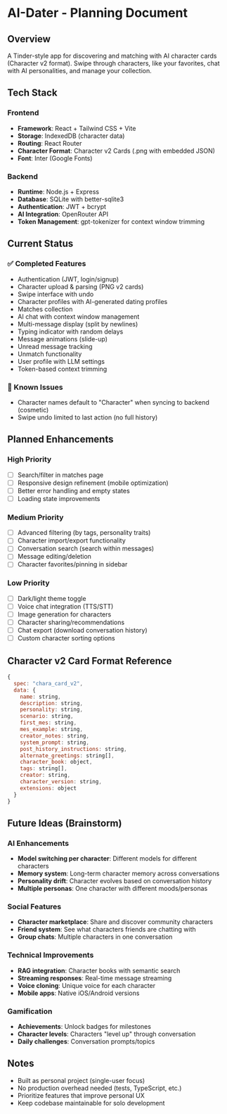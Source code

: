 # AI-Dater - Planning Document

## Overview
A Tinder-style app for discovering and matching with AI character cards (Character v2 format). Swipe through characters, like your favorites, chat with AI personalities, and manage your collection.

## Tech Stack

### Frontend
- **Framework**: React + Tailwind CSS + Vite
- **Storage**: IndexedDB (character data)
- **Routing**: React Router
- **Character Format**: Character v2 Cards (.png with embedded JSON)
- **Font**: Inter (Google Fonts)

### Backend
- **Runtime**: Node.js + Express
- **Database**: SQLite with better-sqlite3
- **Authentication**: JWT + bcrypt
- **AI Integration**: OpenRouter API
- **Token Management**: gpt-tokenizer for context window trimming

## Current Status

### ✅ Completed Features
- Authentication (JWT, login/signup)
- Character upload & parsing (PNG v2 cards)
- Swipe interface with undo
- Character profiles with AI-generated dating profiles
- Matches collection
- AI chat with context window management
- Multi-message display (split by newlines)
- Typing indicator with random delays
- Message animations (slide-up)
- Unread message tracking
- Unmatch functionality
- User profile with LLM settings
- Token-based context trimming

### 🔧 Known Issues
- Character names default to "Character" when syncing to backend (cosmetic)
- Swipe undo limited to last action (no full history)

## Planned Enhancements

### High Priority
- [ ] Search/filter in matches page
- [ ] Responsive design refinement (mobile optimization)
- [ ] Better error handling and empty states
- [ ] Loading state improvements

### Medium Priority
- [ ] Advanced filtering (by tags, personality traits)
- [ ] Character import/export functionality
- [ ] Conversation search (search within messages)
- [ ] Message editing/deletion
- [ ] Character favorites/pinning in sidebar

### Low Priority
- [ ] Dark/light theme toggle
- [ ] Voice chat integration (TTS/STT)
- [ ] Image generation for characters
- [ ] Character sharing/recommendations
- [ ] Chat export (download conversation history)
- [ ] Custom character sorting options

## Character v2 Card Format Reference
```javascript
{
  spec: "chara_card_v2",
  data: {
    name: string,
    description: string,
    personality: string,
    scenario: string,
    first_mes: string,
    mes_example: string,
    creator_notes: string,
    system_prompt: string,
    post_history_instructions: string,
    alternate_greetings: string[],
    character_book: object,
    tags: string[],
    creator: string,
    character_version: string,
    extensions: object
  }
}
```

## Future Ideas (Brainstorm)

### AI Enhancements
- **Model switching per character**: Different models for different characters
- **Memory system**: Long-term character memory across conversations
- **Personality drift**: Character evolves based on conversation history
- **Multiple personas**: One character with different moods/personas

### Social Features
- **Character marketplace**: Share and discover community characters
- **Friend system**: See what characters friends are chatting with
- **Group chats**: Multiple characters in one conversation

### Technical Improvements
- **RAG integration**: Character books with semantic search
- **Streaming responses**: Real-time message streaming
- **Voice cloning**: Unique voice for each character
- **Mobile apps**: Native iOS/Android versions

### Gamification
- **Achievements**: Unlock badges for milestones
- **Character levels**: Characters "level up" through conversation
- **Daily challenges**: Conversation prompts/topics

## Notes
- Built as personal project (single-user focus)
- No production overhead needed (tests, TypeScript, etc.)
- Prioritize features that improve personal UX
- Keep codebase maintainable for solo development
